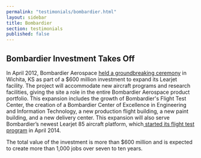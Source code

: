 ```yaml
---
permalink: "testimonials/bombardier.html"
layout: sidebar
title: Bombardier
section: testimonials
published: false
---
```

## Bombardier Investment Takes Off

In April 2012, Bombardier Aerospace [held a groundbreaking ceremony](http://www.kansas.com/2012/04/30/2317009/bombardier-learjet-breaks-ground.html) in Wichita, KS as part of a $600 million investment to expand its Learjet facility. The project will accommodate new aircraft programs and research facilities, giving the site a role in the entire Bombardier Aerospace product portfolio. This expansion includes the growth of Bombardier's Flight Test Center, the creation of a Bombardier Center of Excellence in Engineering and Information Technology, a new production flight building, a new paint building, and a new delivery center. This expansion will also serve Bombardier’s newest Learjet 85 aircraft platform, which[ started its flight test program](http://www.avionics-intelligence.com/articles/2014/04/learjet-flight-test.html) in April 2014.

The total value of the investment is more than $600 million and is expected to create more than 1,000 jobs over seven to ten years.
   

